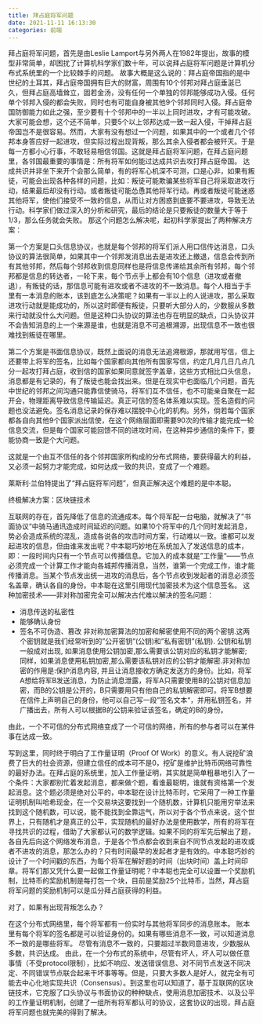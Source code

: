 ```yaml
---
title: 拜占庭将军问题
date: 2021-11-11 16:13:30
categories: 前端
---
```

拜占庭将军问题，首先是由Leslie Lamport与另外两人在1982年提出，故事的模型非常简单，却困扰了计算机科学家们数十年，可以说拜占庭将军问题是计算机分布式系统里的一个比较棘手的问题。
故事大概是这么说的：拜占庭帝国指的是中世纪的土耳其，拜占庭帝国拥有巨大的财富，周围有10个邻邦对拜占庭垂涎已久，但拜占庭高墙耸立，固若金汤，没有任何一个单独的邻邦能够成功入侵。任何单个邻邦入侵的都会失败，同时也有可能自身被其他9个邻邦同时入侵。拜占庭帝国防御能力如此之强，至少要有十个邻邦中的一半以上同时进攻，才有可能攻破。大家可能会想，这个还不简单，只要5个以上邻邦达成一致一起入侵，干掉拜占庭帝国岂不是很容易。然而，大家有没有想过一个问题，如果其中的一个或者几个邻邦本身答应好一起进攻，但实际过程出现背叛，那么其余入侵者都会被歼灭。于是每一方都小心行事，不敢轻易相信邻国。这就是拜占庭将军问题，在拜占庭问题里，各邻国最重要的事情是：所有将军如何能过达成共识去攻打拜占庭帝国。
达成共识并非坐下来开个会那么简单，有的将军心机深不可测，口是心非，如果有叛徒，可能会出现各种各样的问题，比如：叛徒可能欺骗某些将军自己将采取进攻行动，结果最后却没有行动。或者叛徒可能怂恿其他将军行动。再或者叛徒可能迷惑其他将军，使他们接受不一致的信息，从而让对方困惑到底要不要进攻，导致无法行动。科学家们做过深入的分析和研究，最后的结论是只要叛徒的数量大于等于1/3，那么任务就会失败。
那这个问题怎么解决呢，起初科学家提出了两种解决方案：

第一个方案是口头信息协议，也就是每个邻邦的将军们派人用口信传达消息，口头协议的算法很简单，如果其中一个邻邦发消息出去是进攻还上撤退，信息会传到所有其他邻邦，然后每个邻邦收到信息同样也是将信息传递给其余所有邻邦，每个邻邦都是信息的转达者，一轮下来，每个节点手上都会有10个信息（进攻或者撤退），有叛徒的话，那信息可能有进攻或者不进攻的不一致消息。每个人相当于手里有一本消息的账本，该到底怎么决策呢？如果有一半以上的人说进攻，那么采取进攻行动就是能成功的，所以这时即便有叛徒，只要听大部分人的，少数服从多数来行动就没什么大问题。但是这种口头协议的算法也存在明显的缺点，口头协议并不会告知消息的上一个来源是谁，也就是消息不可追根溯源，出现信息不一致也很难找到叛徒在哪里。

第二个方案是书面信息协议，既然上面说的消息无法追溯根源，那就用写信，信上还要带上将军的签名，比如每个国家都向其他所有国家写信，约定几月几日几点几分一起攻打拜占庭，收到信的国家如果同意就签字盖章，这些方式相比口头信息，消息都是有记录的，有了叛徒也能会找出来。但是在现实中也面临几个问题，首先中世纪的邻邦之间沟通只能靠信使骑马，将军们互不信任，也不可能亲自聚在一起开会，物理距离导致信息传输延迟。真正可信的签名体系难以实现。签名造假的问题也没法避免。签名消息记录的保存难以摆脱中心化的机构。另外，倘若每个国家都各自向其他9个国家派出信使，在这个网络层面即需要90次的传输才能完成一轮信息交流，但是每个国家可能回馈不同的进攻时间，在这种异步通信的条件下，要能协商一致是个大问题。

这就是一个由互不信任的各个邻邦国家所构成的分布式网络，要获得最大的利益，又必须一起努力才能完成，如何达成一致的共识，变成了一个难题。

莱斯利·兰伯特提出了“拜占庭将军问题”，但真正解决这个难题的是中本聪。

终极解决方案：区块链技术 

互联网的存在，首先降低了信息的流通成本。每个将军配一台电脑，就解决了”书面协议“中骑马通讯造成时间延迟的问题。如果10个将军中的几个同时发起消息，势必会造成系统的混乱，造成各说各的攻击时间方案，行动难以一致。谁都可以发起进攻的信息，但由谁来发出呢？中本聪巧妙地在系统加入了发送信息的成本，即：一段时间内只有一个节点可以传播信息。它加入的成本就是”工作量“——节点必须完成一个计算工作才能向各城邦传播消息，当然，谁第一个完成工作，谁才能传播消息。当某个节点发出统一进攻的消息后，各个节点收到发起者的消息必须签名盖章，确认各自的身份。中本聪在这里引用现代加密技术为这个信息签名。
这种加密技术——非对称加密完全可以解决古代难以解决的签名问题：

* 消息传送的私密性 
* 能够确认身份 
* 签名不可伪造、篡改 
非对称加密算法的加密和解密使用不同的两个密钥.这两个密钥就是我们经常听到的”公开密钥”(公钥)和”私有密钥”(私钥). 公钥和私钥一般成对出现, 如果消息使用公钥加密,那么需要该公钥对应的私钥才能解密; 同样，如果消息使用私钥加密,那么需要该私钥对应的公钥才能解密.非对称加密的作用是:保护消息内容, 并且让消息接收方确定发送方的身份。比如，将军A想给将军B发送消息，为防止消息泄露，将军A只需要使用B的公钥对信息加密，而B的公钥是公开的，B只需要用只有他自己的私钥解密即可。将军B想要在信件上声明自己的身份，他可以自己写一段”签名文本“，并用私钥签名，并广播出去，所有人可以根据B的公钥来验证该签名，确定的B的身份。

由此，一个不可信的分布式网络变成了一个可信的网络，所有的参与者可以在某件事在达成一致。

写到这里，同时终于明白了工作量证明（Proof Of Work）的意义。有人说挖矿浪费了巨大的社会资源，但建立信任的成本可不是0，挖矿是维护比特币网络可靠性的最好办法。在拜占庭的系统里，加入工作量证明，其实就是简单粗暴地引入了一个条件：大家都别忙着发起消息，都来做个题，看谁最聪明，谁就有资格第一个发起消息。这个题必须是绝对公平的，中本聪在设计比特币时，它采用了一种工作量证明机制叫哈希现金，在一个交易块这要找到一个随机数，计算机只能用穷举法来找到这个随机数，可以说，能不能找到全靠运气，所以对于各个节点来说，这个世界上，只有随机才是真正的公平，实现随机的最好办法是使用数学，所有的将军在寻找共识的过程，借助了大家都认可的数学逻辑。如果不同的将军先后解出了题，各自先后向这个网络发布消息，于是各个节点都会收到来自不同节点发起的进攻或者不进攻的消息，那怎么办的？只有时间最早的发起者才是有效的。中本聪巧妙的设计了一个时间戳的东西，为每个将军在解好题的时间（出块时间）盖上时间印章。将军们那又凭什么要一起做工作量证明呢？中本聪也完全可以设置一个奖励机制，比特币的奖励机制是每打包一个块，目前是奖励25个比特币，当然，拜占庭将军问题的奖励机制可以是瓜分拜占庭获得的利益。

对了，如果有出现背叛怎么办？

在这个分布式网络里，每个将军都有一份实时与其他将军同步的消息账本。 账本里有每个将军的签名都是可以验证身份的。如果有哪些消息不一致，可以知道消息不一致的是哪些将军。 尽管有消息不一致的，只要超过半数同意进攻，少数服从多数，共识达成。 
由此，在一个分布式的系统中，尽管有坏人，坏人可以做任意事情（不受protocol限制），比如不响应、发送错误信息、对不同节点发送不同决定、不同错误节点联合起来干坏事等等。但是，只要大多数人是好人，就完全有可能去中心化地实现共识（Consensus）。到这里也可以知道了，基于互联网的区块链技术，它克服了口头协议与书面协议的种种缺点，使用消息加密技术、以及公平的工作量证明机制，创建了一组所有将军都认可的协议，这套协议的出现，拜占庭将军问题也就完美的得到了解决。

